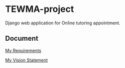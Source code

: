 # TEWMA-project
Django web application for Online tutoring appointment.

## Document
[My Requirements](../../wiki/Requirements)

[My Vision Statement](../../wiki/Vision%20Statement)